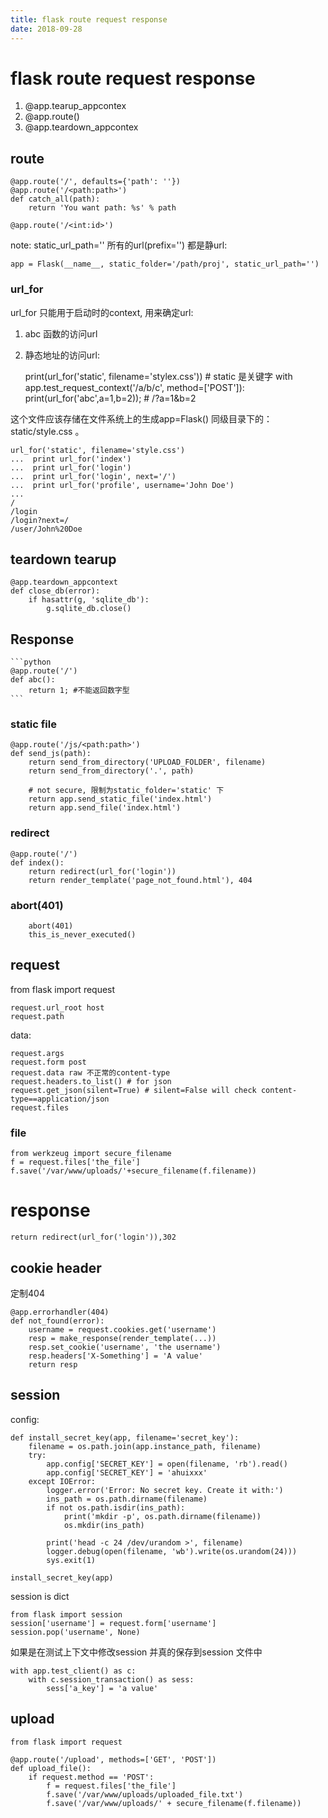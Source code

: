 ```yaml
---
title: flask route request response
date: 2018-09-28
---
```

# flask route request response
1. @app.tearup_appcontex
1. @app.route()
1. @app.teardown_appcontex

## route

    @app.route('/', defaults={'path': ''})
    @app.route('/<path:path>')
    def catch_all(path):
        return 'You want path: %s' % path

    @app.route('/<int:id>')

note: static_url_path='' 所有的url(prefix='') 都是静url:

    app = Flask(__name__, static_folder='/path/proj', static_url_path='')

### url_for
url_for 只能用于启动时的context, 用来确定url:
1. abc 函数的访问url
2. 静态地址的访问url: 

    print(url_for('static', filename='stylex.css')) # static 是关键字
    with app.test_request_context('/a/b/c', method=['POST']):
        print(url_for('abc',a=1,b=2)); # /?a=1&b=2

这个文件应该存储在文件系统上的生成app=Flask() 同级目录下的： static/style.css 。 

    url_for('static', filename='style.css')
    ...  print url_for('index')
    ...  print url_for('login')
    ...  print url_for('login', next='/')
    ...  print url_for('profile', username='John Doe')
    ...
    /
    /login
    /login?next=/
    /user/John%20Doe

## teardown tearup

    @app.teardown_appcontext
    def close_db(error):
        if hasattr(g, 'sqlite_db'):
            g.sqlite_db.close()

## Response

    ```python
    @app.route('/')
    def abc(): 
        return 1; #不能返回数字型
    ```

### static file

    @app.route('/js/<path:path>')
    def send_js(path):
        return send_from_directory('UPLOAD_FOLDER', filename)
        return send_from_directory('.', path)

        # not secure, 限制为static_folder='static' 下
        return app.send_static_file('index.html')
        return app.send_file('index.html')

### redirect
    @app.route('/')
    def index():
        return redirect(url_for('login'))
        return render_template('page_not_found.html'), 404

### abort(401)

        abort(401)
        this_is_never_executed()

## request
from flask import request

    request.url_root host
    request.path

data:

    request.args
    request.form post
    request.data raw 不正常的content-type
    request.headers.to_list() # for json
    request.get_json(silent=True) # silent=False will check content-type==application/json
    request.files

### file

    from werkzeug import secure_filename
    f = request.files['the_file']
    f.save('/var/www/uploads/'+secure_filename(f.filename))

# response
    return redirect(url_for('login')),302

## cookie header
定制404

    @app.errorhandler(404)
    def not_found(error):
        username = request.cookies.get('username')
        resp = make_response(render_template(...))
        resp.set_cookie('username', 'the username')
        resp.headers['X-Something'] = 'A value'
        return resp

## session
config:

    def install_secret_key(app, filename='secret_key'):
        filename = os.path.join(app.instance_path, filename)
        try:
            app.config['SECRET_KEY'] = open(filename, 'rb').read()
            app.config['SECRET_KEY'] = 'ahuixxx'
        except IOError:
            logger.error('Error: No secret key. Create it with:')
            ins_path = os.path.dirname(filename)
            if not os.path.isdir(ins_path):
                print('mkdir -p', os.path.dirname(filename))
                os.mkdir(ins_path)
            
            print('head -c 24 /dev/urandom >', filename)
            logger.debug(open(filename, 'wb').write(os.urandom(24)))
            sys.exit(1)

    install_secret_key(app)

session is dict

    from flask import session
    session['username'] = request.form['username']
    session.pop('username', None)

如果是在测试上下文中修改session 并真的保存到session 文件中

    with app.test_client() as c:
        with c.session_transaction() as sess:
            sess['a_key'] = 'a value'

## upload
    from flask import request

    @app.route('/upload', methods=['GET', 'POST'])
    def upload_file():
        if request.method == 'POST':
            f = request.files['the_file']
            f.save('/var/www/uploads/uploaded_file.txt')
            f.save('/var/www/uploads/' + secure_filename(f.filename))